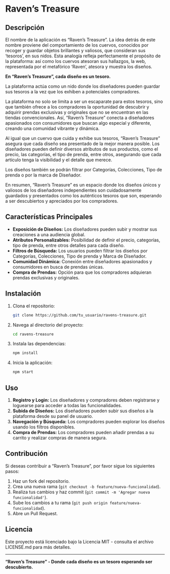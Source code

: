 
# Raven’s Treasure

## Descripción

El nombre de la aplicación es “Raven’s Treasure”. La idea detrás de este nombre proviene del comportamiento de los cuervos, conocidos por recoger y guardar objetos brillantes y valiosos, que consideran sus ‘tesoros’, en sus nidos. Esta analogía refleja perfectamente el propósito de la plataforma: así como los cuervos atesoran sus hallazgos, la web, representada por el metafórico ‘Raven’, atesora y muestra los diseños.

**En “Raven’s Treasure”, cada diseño es un tesoro.**

La plataforma actúa como un nido donde los diseñadores pueden guardar sus tesoros a la vez que los exhiben a potenciales compradores.

La plataforma no solo se limita a ser un escaparate para estos tesoros, sino que también ofrece a los compradores la oportunidad de descubrir y adquirir prendas exclusivas y originales que no se encuentran en las tiendas convencionales. Así, “Raven’s Treasure” conecta a diseñadores apasionados con consumidores que buscan algo especial y diferente, creando una comunidad vibrante y dinámica.

Al igual que un cuervo que cuida y exhibe sus tesoros, “Raven’s Treasure” asegura que cada diseño sea presentado de la mejor manera posible. Los diseñadores pueden definir diversos atributos de sus productos, como el precio, las categorías, el tipo de prenda, entre otros, asegurando que cada artículo tenga la visibilidad y el detalle que merece.

Los diseños también se podrán filtrar por Categorías, Colecciones, Tipo de prenda o por la marca de Diseñador.

En resumen, “Raven’s Treasure” es un espacio donde los diseños únicos y valiosos de los diseñadores independientes son cuidadosamente guardados y presentados como los auténticos tesoros que son, esperando a ser descubiertos y apreciados por los compradores.

## Características Principales

- **Exposición de Diseños:** Los diseñadores pueden subir y mostrar sus creaciones a una audiencia global.
- **Atributos Personalizables:** Posibilidad de definir el precio, categorías, tipo de prenda, entre otros detalles para cada diseño.
- **Filtros de Búsqueda:** Los usuarios pueden filtrar los diseños por Categorías, Colecciones, Tipo de prenda y Marca de Diseñador.
- **Comunidad Dinámica:** Conexión entre diseñadores apasionados y consumidores en busca de prendas únicas.
- **Compra de Prendas:** Opción para que los compradores adquieran prendas exclusivas y originales.

## Instalación

1. Clona el repositorio:
    ```sh
    git clone https://github.com/tu_usuario/ravens-treasure.git
    ```
2. Navega al directorio del proyecto:
    ```sh
    cd ravens-treasure
    ```
3. Instala las dependencias:
    ```sh
    npm install
    ```
4. Inicia la aplicación:
    ```sh
    npm start
    ```

## Uso

1. **Registro y Login:** Los diseñadores y compradores deben registrarse y loguearse para acceder a todas las funcionalidades.
2. **Subida de Diseños:** Los diseñadores pueden subir sus diseños a la plataforma desde su panel de usuario.
3. **Navegación y Búsqueda:** Los compradores pueden explorar los diseños usando los filtros disponibles.
4. **Compra de Prendas:** Los compradores pueden añadir prendas a su carrito y realizar compras de manera segura.

## Contribución

Si deseas contribuir a “Raven’s Treasure”, por favor sigue los siguientes pasos:

1. Haz un fork del repositorio.
2. Crea una nueva rama (`git checkout -b feature/nueva-funcionalidad`).
3. Realiza tus cambios y haz commit (`git commit -m 'Agregar nueva funcionalidad'`).
4. Sube los cambios a tu rama (`git push origin feature/nueva-funcionalidad`).
5. Abre un Pull Request.

## Licencia

Este proyecto está licenciado bajo la Licencia MIT - consulta el archivo LICENSE.md para más detalles.

---

**“Raven’s Treasure” - Donde cada diseño es un tesoro esperando ser descubierto.**
